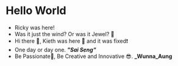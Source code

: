 # Hello World

- Ricky was here!
- Was it just the wind? Or was it Jewel? 🤨
- Hi there 👋, Kieth was here 🌊 and it was fixed❗
- One day or day one. **_"Sai Seng"_**
- Be Passionate📢, Be Creative and Innovative 😎. **_Wunna_Aung**  
